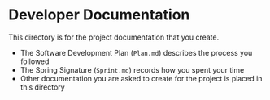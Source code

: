 # Developer Documentation

This directory is for the project documentation that you create.

*   The Software Development Plan (`Plan.md`) describes the process you followed
*   The Spring Signature (`Sprint.md`) records how you spent your time
*   Other documentation you are asked to create for the project is placed in this directory
